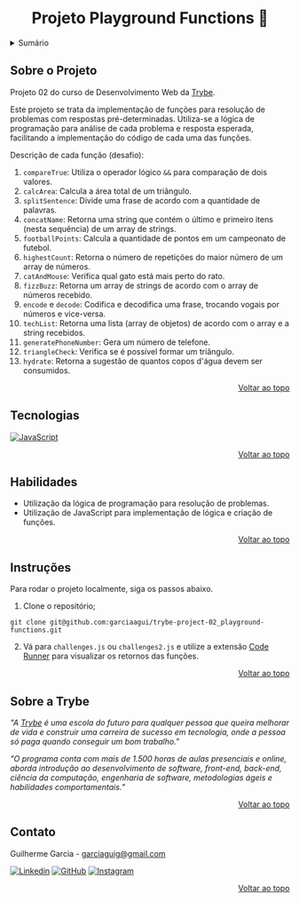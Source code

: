 <a name="readme-top"></a>

<h1 align="center">Projeto Playground Functions 📐</h1>

<details>
  <summary>Sumário</summary>
  <ol>
    <li><a href="#sobre-o-projeto">Sobre o Projeto</a></li>
    <li><a href="#tecnologias">Tecnologias</a></li>
    <li><a href="#habilidades">Habilidades</a></li>
    <li><a href="#instruções">Instruções</a></li>
    <li><a href="#sobre-a-trybe">Sobre a Trybe</a></li>
    <li><a href="#contato">Contato</a></li>
  </ol>
</details>

## Sobre o Projeto
Projeto 02 do curso de Desenvolvimento Web da [Trybe](https://www.betrybe.com/).

Este projeto se trata da implementação de funções para resolução de problemas com respostas pré-determinadas. Utiliza-se a lógica de programação para análise de cada problema e resposta esperada, facilitando a implementação do código de cada uma das funções.

Descrição de cada função (desafio):
1. `compareTrue`: Utiliza o operador lógico `&&` para comparação de dois valores.
2. `calcArea`: Calcula a área total de um triângulo.
3. `splitSentence`: Divide uma frase de acordo com a quantidade de palavras.
4. `concatName`: Retorna uma string que contém o último e primeiro itens (nesta sequência) de um array de strings.
5. `footballPoints`: Calcula a quantidade de pontos em um campeonato de futebol.
6. `highestCount`: Retorna o número de repetições do maior número de um array de números.
7. `catAndMouse`: Verifica qual gato está mais perto do rato.
8. `fizzBuzz`:  Retorna um array de strings de acordo com o array de números recebido.
9. `encode` e `decode`: Codifica e decodifica uma frase, trocando vogais por números e vice-versa.
10. `techList`: Retorna uma lista (array de objetos) de acordo com o array e a string recebidos.
11. `generatePhoneNumber`: Gera um número de telefone.
12. `triangleCheck`: Verifica se é possível formar um triângulo.
13. `hydrate`: Retorna a sugestão de quantos copos d'água devem ser consumidos.

<p align="right"><a href="#readme-top">Voltar ao topo</a></p>

## Tecnologias
[![JavaScript][javascript-badge]][javascript-url]

<p align="right"><a href="#readme-top">Voltar ao topo</a></p>

## Habilidades
<ul>
  <li>Utilização da lógica de programação para resolução de problemas.</li>
  <li>Utilização de JavaScript para implementação de lógica e criação de funções.</li>
</ul>

<p align="right"><a href="#readme-top">Voltar ao topo</a></p>

## Instruções
Para rodar o projeto localmente, siga os passos abaixo.

1. Clone o repositório;
```
git clone git@github.com:garciaagui/trybe-project-02_playground-functions.git
```
2. Vá para `challenges.js` ou `challenges2.js` e utilize a extensão [Code Runner](https://marketplace.visualstudio.com/items?itemName=formulahendry.code-runner) para visualizar os retornos das funções.

<p align="right"><a href="#readme-top">Voltar ao topo</a></p>

## Sobre a Trybe
_"A [Trybe](https://www.betrybe.com/) é uma escola do futuro para qualquer pessoa que queira melhorar de vida e construir uma carreira de sucesso em tecnologia, onde a pessoa só paga quando conseguir um bom trabalho."_

_"O programa conta com mais de 1.500 horas de aulas presenciais e online, aborda introdução ao desenvolvimento de software, front-end, back-end, ciência da computação, engenharia de software, metodologias ágeis e habilidades comportamentais._"

<p align="right"><a href="#readme-top">Voltar ao topo</a></p>

## Contato
Guilherme Garcia - garciaguig@gmail.com

[![Linkedin][linkedin-badge]][linkedin-url] [![GitHub][github-badge]][github-url] [![Instagram][instagram-badge]][instagram-url]

<p align="right"><a href="#readme-top">Voltar ao topo</a></p>

<!-- MARKDOWN LINKS & IMAGES -->
[javascript-url]: https://developer.mozilla.org/en-US/docs/Web/JavaScript
[javascript-badge]: https://img.shields.io/badge/JavaScript-323330?style=for-the-badge&logo=javascript&logoColor=F7DF1E
[linkedin-badge]: https://img.shields.io/badge/LinkedIn-0077B5?style=for-the-badge&logo=linkedin&logoColor=white
[linkedin-url]: https://www.linkedin.com/in/garciaagui/
[github-badge]: https://img.shields.io/badge/GitHub-100000?style=for-the-badge&logo=github&logoColor=white
[github-url]: https://github.com/garciaagui
[instagram-badge]: https://img.shields.io/badge/Instagram-E4405F?style=for-the-badge&logo=instagram&logoColor=white
[instagram-url]: https://www.instagram.com/garciaagui/